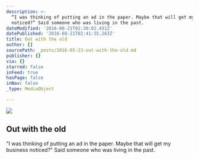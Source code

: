 ```yaml
---
description: >-
  “I was thinking of putting an ad in the paper. Maybe that will get my business
  noticed?” Said someone who was living in the past.
dateModified: '2016-08-21T02:30:02.431Z'
datePublished: '2016-08-21T02:41:35.263Z'
title: Out with the old
author: []
sourcePath: _posts/2016-05-23-out-with-the-old.md
publisher: {}
via: {}
starred: false
inFeed: true
hasPage: false
inNav: false
_type: MediaObject

---
```

<article style=""><img src="https://s3-us-west-2.amazonaws.com/the-grid-img/p/c7f88950c1e9e83dfe4f1efa1551cf6cd8bc5a53.jpg" /><h1>Out with the old</h1></article>

"I was thinking of putting an ad in the paper. Maybe that will get my business noticed?" Said someone who was living in the past.